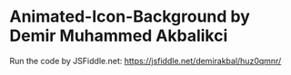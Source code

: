 # Animated-Icon-Background by Demir Muhammed Akbalikci

Run the code by JSFiddle.net:
https://jsfiddle.net/demirakbal/huz0qmnr/

